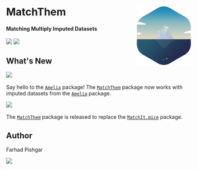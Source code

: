 # MatchThem <img src="man/figure/logo.png" align="right" width="150" />

<!-- badges: start -->
#### Matching Multiply Imputed Datasets
<!-- badges: end -->

[![](https://img.shields.io/badge/CRAN%20version-0.8.0-orange.svg?color=informational&style=for-the-badge)](https://cran.r-project.org/package=MatchThem)
[![](https://img.shields.io/badge/github%20version-0.8.1-orange.svg?color=informational&style=for-the-badge)](https://github.com/FarhadPishgar/MatchThem)

## What's New

![](https://img.shields.io/badge/version-0.8.1-orange.svg?color=informational&style=for-the-badge)

Say hello to the [`Amelia`](https://cran.r-project.org/package=Amelia) package! The [`MatchThem`](https://cran.r-project.org/package=MatchThem) package now works with imputed datasets from the [`Amelia`](https://cran.r-project.org/package=Amelia) package.

![](https://img.shields.io/badge/version-0.8.0-orange.svg?color=inactive&style=for-the-badge)

The [`MatchThem`](https://cran.r-project.org/package=MatchThem) package is released to replace the [`MatchIt.mice`](https://cran.r-project.org/package=MatchIt.mice) package.

## Author
Farhad Pishgar

[![](https://img.shields.io/twitter/follow/FarhadPishgar.svg?color=informational&style=for-the-badge)](https://twitter.com/FarhadPishgar)
